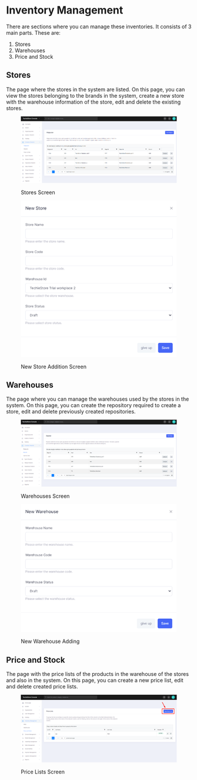 # Inventory Management

There are sections where you can manage these inventories. It consists of 3 main parts. These are:

1. Stores
2. Warehouses&#x20;
3. Price and Stock

## Stores

The page where the stores in the system are listed. On this page, you can view the stores belonging to the brands in the system, create a new store with the warehouse information of the store, edit and delete the existing stores.

<figure><img src="../../.gitbook/assets/stores.png" alt=""><figcaption><p>Stores Screen</p></figcaption></figure>

<figure><img src="../../.gitbook/assets/Screenshot_3.png" alt=""><figcaption><p>New Store Addition Screen</p></figcaption></figure>

## Warehouses

The page where you can manage the warehouses used by the stores in the system. On this page, you can create the repository required to create a store, edit and delete previously created repositories.

<figure><img src="../../.gitbook/assets/warehouses.png" alt=""><figcaption><p>Warehouses Screen</p></figcaption></figure>

<figure><img src="../../.gitbook/assets/new-warehouses.png" alt=""><figcaption><p>New Warehouse Adding</p></figcaption></figure>

## Price and Stock

The page with the price lists of the products in the warehouse of the stores and also in the system. On this page, you can create a new price list, edit and delete created price lists.

<figure><img src="../../.gitbook/assets/price-lists.png" alt=""><figcaption><p>Price Lists Screen </p></figcaption></figure>

